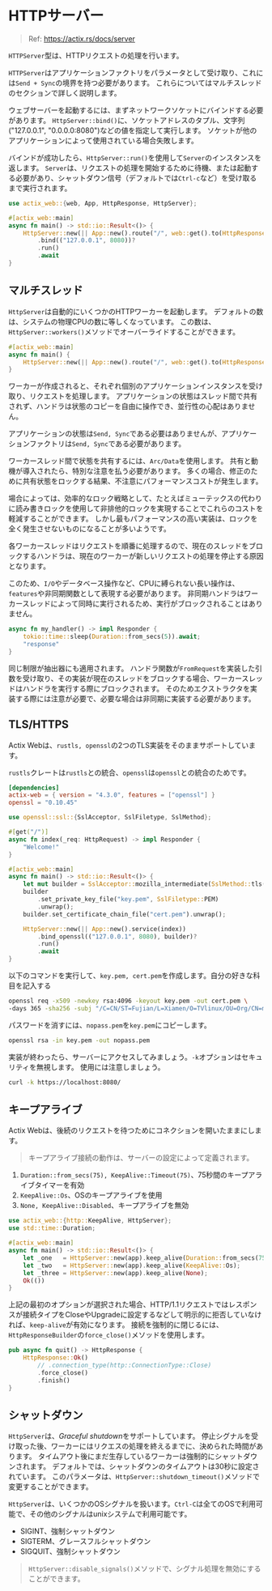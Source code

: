 # HTTPサーバー

> Ref: https://actix.rs/docs/server

`HTTPServer`型は、HTTPリクエストの処理を行います。

`HTTPServer`はアプリケーションファクトリをパラメータとして受け取り、これには`Send + Sync`の境界を持つ必要があります。
これらについてはマルチスレッドのセクションで詳しく説明します。

ウェブサーバーを起動するには、まずネットワークソケットにバインドする必要があります。
`HttpServer::bind()`に、ソケットアドレスのタプル、文字列("127.0.0.1", "0.0.0.0:8080")などの値を指定して実行します。
ソケットが他のアプリケーションによって使用されている場合失敗します。

バインドが成功したら、`HttpServer::run()`を使用して`Server`のインスタンスを返します。
`Server`は、リクエストの処理を開始するために待機、または起動する必要があり、シャットダウン信号（デフォルトでは`Ctrl-c`など）を受け取るまで実行されます。

```rust
use actix_web::{web, App, HttpResponse, HttpServer};

#[actix_web::main]
async fn main() -> std::io::Result<()> {
    HttpServer::new(|| App::new().route("/", web::get().to(HttpResponse::Ok)))
        .bind(("127.0.0.1", 8080))?
        .run()
        .await
}
```

## マルチスレッド

`HttpServer`は自動的にいくつかのHTTPワーカーを起動します。
デフォルトの数は、システムの物理CPUの数に等しくなっています。
この数は、`HttpServer::workers()`メソッドでオーバーライドすることができます。

```rust
#[actix_web::main]
async fn main() {
    HttpServer::new(|| App::new().route("/", web::get().to(HttpResponse::Ok))).workers(4);
}
```

ワーカーが作成されると、それぞれ個別のアプリケーションインスタンスを受け取り、リクエストを処理します。
アプリケーションの状態はスレッド間で共有されず、ハンドラは状態のコピーを自由に操作でき、並行性の心配はありません。

アプリケーションの状態は`Send, Sync`である必要はありませんが、アプリケーションファクトリは`Send, Sync`である必要があります。

ワーカースレッド間で状態を共有するには、`Arc/Data`を使用します。
共有と動機が導入されたら、特別な注意を払う必要があります。
多くの場合、修正のために共有状態をロックする結果、不注意にパフォーマンスコストが発生します。

場合によっては、効率的なロック戦略として、たとえばミューテックスの代わりに読み書きロックを使用して非排他的ロックを実現することでこれらのコストを軽減することができます。
しかし最もパフォーマンスの高い実装は、ロックを全く発生させないものになることが多いようです。

各ワーカースレッドはリクエストを順番に処理するので、現在のスレッドをブロックするハンドラは、現在のワーカーが新しいリクエストの処理を停止する原因となります。

このため、`I/O`やデータベース操作など、CPUに縛られない長い操作は、`features`や非同期関数として表現する必要があります。
非同期ハンドラはワーカースレッドによって同時に実行されるため、実行がブロックされることはありません。

```rust
async fn my_handler() -> impl Responder {
    tokio::time::sleep(Duration::from_secs(5)).await;
	"response"
}
```

同じ制限が抽出器にも適用されます。
ハンドラ関数が`FromRequest`を実装した引数を受け取り、その実装が現在のスレッドをブロックする場合、ワーカースレッドはハンドラを実行する際にブロックされます。
そのためエクストラクタを実装する際には注意が必要で、必要な場合は非同期に実装する必要があります。

## TLS/HTTPS

Actix Webは、`rustls, openssl`の2つのTLS実装をそのままサポートしています。

`rustls`クレートは`rustls`との統合、`openssl`は`openssl`との統合のためです。

```toml
[dependencies]
actix-web = { version = "4.3.0", features = ["openssl"] }
openssl = "0.10.45"
```

```rust
use openssl::ssl::{SslAcceptor, SslFiletype, SslMethod};

#[get("/")]
async fn index(_req: HttpRequest) -> impl Responder {
    "Welcome!"
}

#[actix_web::main]
async fn main() -> std::io::Result<()> {
    let mut builder = SslAcceptor::mozilla_intermediate(SslMethod::tls()).unwrap();
    builder
        .set_private_key_file("key.pem", SslFiletype::PEM)
        .unwrap();
    builder.set_certificate_chain_file("cert.pem").unwrap();

    HttpServer::new(|| App::new().service(index))
        .bind_openssl(("127.0.0.1", 8080), builder)?
        .run()
        .await
}
```

以下のコマンドを実行して、`key.pem, cert.pem`を作成します。自分の好きな科目を記入する

```bash
openssl req -x509 -newkey rsa:4096 -keyout key.pem -out cert.pem \
-days 365 -sha256 -subj "/C=CN/ST=Fujian/L=Xiamen/O=TVlinux/OU=Org/CN=muro.lxd"
```

パスワードを消すには、`nopass.pem`を`key.pem`にコピーします。

```bash
openssl rsa -in key.pem -out nopass.pem
```

実装が終わったら、サーバーにアクセスしてみましょう。`-k`オプションはセキュリティを無視します。
使用には注意しましょう。

```bash
curl -k https://localhost:8080/
```

## キープアライブ

Actix Webは、後続のリクエストを待つためにコネクションを開いたままにします。

> キープアライブ接続の動作は、サーバーの設定によって定義されます。

1. `Duration::from_secs(75), KeepAlive::Timeout(75)`、75秒間のキープアライブタイマーを有効
2. `KeepAlive::Os`、OSのキープアライブを使用
3. `None, KeepAlive::Disabled`、キープアライブを無効

```rust
use actix_web::{http::KeepAlive, HttpServer};
use std::time::Duration;

#[actix_web::main]
async fn main() -> std::io::Result<()> {
    let _one   = HttpServer::new(app).keep_alive(Duration::from_secs(75));
    let _two   = HttpServer::new(app).keep_alive(KeepAlive::Os);
    let _three = HttpServer::new(app).keep_alive(None);
    Ok(())
}
```

上記の最初のオプションが選択された場合、HTTP/1.1リクエストではレスポンスが接続タイプをCloseやUpgradeに設定するなどして明示的に拒否していなければ、`keep-alive`が有効になります。
接続を強制的に閉じるには、`HttpResponseBuilder`の`force_close()`メソッドを使用します。

```rust
pub async fn quit() -> HttpResponse {
    HttpResponse::Ok()
        // .connection_type(http::ConnectionType::Close)
        .force_close()
        .finish()
}
```

## シャットダウン

`HttpServer`は、*Graceful shutdown*をサポートしています。
停止シグナルを受け取った後、ワーカーにはリクエスの処理を終えるまでに、決められた時間があります。
タイムアウト後にまだ生存しているワーカーは強制的にシャットダウンされます。
デフォルトでは、シャットダウンのタイムアウトは30秒に設定されています。
このパラメータは、`HttpServer::shutdown_timeout()`メソッドで変更することができます。

`HttpServer`は、いくつかのOSシグナルを扱います。`Ctrl-C`は全てのOSで利用可能で、その他のシグナルはunixシステムで利用可能です。

- SIGINT、強制シャットダウン
- SIGTERM、グレースフルシャットダウン
- SIGQUIT、強制シャットダウン

> `HttpServer::disable_signals()`メソッドで、シグナル処理を無効にすることができます。
